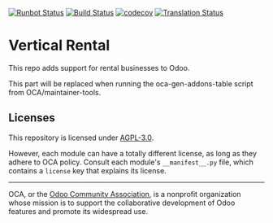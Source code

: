 [![Runbot Status](https://runbot.odoo-community.org/runbot/badge/flat//13.0.svg)](https://runbot.odoo-community.org/runbot/repo/github-com-oca-vertical-rental-)
[![Build Status](https://travis-ci.com/OCA/vertical-rental.svg?branch=13.0)](https://travis-ci.com/OCA/vertical-rental)
[![codecov](https://codecov.io/gh/OCA/vertical-rental/branch/13.0/graph/badge.svg)](https://codecov.io/gh/OCA/vertical-rental)
[![Translation Status](https://translation.odoo-community.org/widgets/vertical-rental-13-0/-/svg-badge.svg)](https://translation.odoo-community.org/engage/vertical-rental-13-0/?utm_source=widget)

<!-- /!\ do not modify above this line -->

# Vertical Rental

This repo adds support for rental businesses to Odoo.

<!-- /!\ do not modify below this line -->

<!-- prettier-ignore-start -->

[//]: # (addons)

This part will be replaced when running the oca-gen-addons-table script from OCA/maintainer-tools.

[//]: # (end addons)

<!-- prettier-ignore-end -->

## Licenses

This repository is licensed under [AGPL-3.0](LICENSE).

However, each module can have a totally different license, as long as they adhere to OCA
policy. Consult each module's `__manifest__.py` file, which contains a `license` key
that explains its license.

----

OCA, or the [Odoo Community Association](http://odoo-community.org/), is a nonprofit
organization whose mission is to support the collaborative development of Odoo features
and promote its widespread use.
